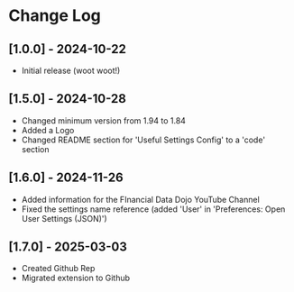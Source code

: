 # Change Log

## [1.0.0] - 2024-10-22

- Initial release (woot woot!)

## [1.5.0] - 2024-10-28

- Changed minimum version from 1.94 to 1.84
- Added a Logo
- Changed README section for 'Useful Settings Config' to a 'code' section

## [1.6.0] - 2024-11-26

- Added information for the FInancial Data Dojo YouTube Channel
- Fixed the settings name reference (added 'User' in 'Preferences: Open User Settings (JSON)')

## [1.7.0] - 2025-03-03

- Created Github Rep
- Migrated extension to Github